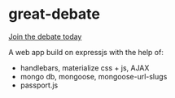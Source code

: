 # great-debate
[Join the debate today](http://i6.cims.nyu.edu:14114/home)


A web app build on expressjs with the help of:
- handlebars, materialize css + js, AJAX
- mongo db, mongoose, mongoose-url-slugs
- passport.js
